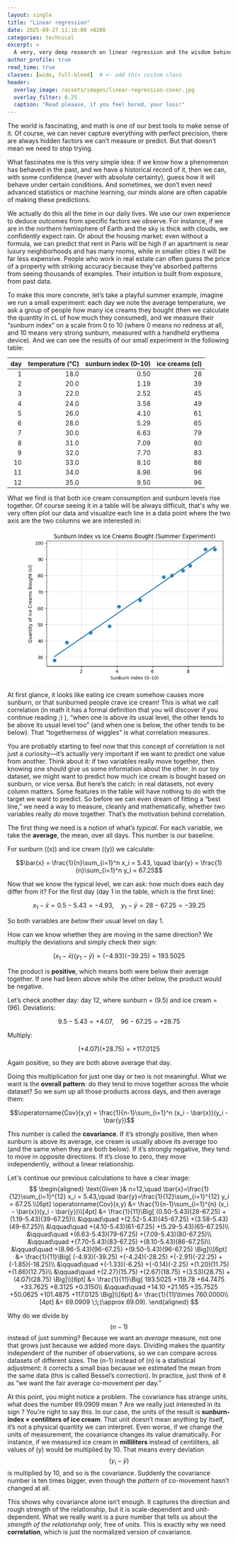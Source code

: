 ```yaml
---
layout: single
title: "Linear regression"
date: 2025-09-27 11:16:00 +0200
categories: technical
excerpt: >
  A very, very deep research on linear regression and the wisdom behind it!
author_profile: true
read_time: true
classes: [wide, full-bleed]  # <- add this custom class
header:
  overlay_image: /assets/images/linear-regression-cover.jpg
  overlay_filter: 0.25
  caption: "Read pleaase, if you feel bored, your loss!"
---
```



The world is fascinating, and math is one of our best tools to make sense of it. Of course, we can never capture everything with perfect precision, there are always hidden factors we can’t measure or predict. But that doesn’t mean we need to stop trying.

What fascinates me is this very simple idea: if we know how a phenomenon has behaved in the past, and we have a historical record of it, then we can, with some confidence (never with absolute certainty), guess how it will behave under certain conditions. And sometimes, we don’t even need advanced statistics or machine learning, our minds alone are often capable of making these predictions.

We actually do this all the time in our daily lives. We use our own experience to deduce outcomes from specific factors we observe. For instance, if we are in the northern hemisphere of Earth and the sky is thick with clouds, we confidently expect rain. Or about the housing market: even without a formula, we can predict that rent in Paris will be high if an apartment is near luxury neighborhoods and has many rooms, while in smaller cities it will be far less expensive. People who work in real estate can often guess the price of a property with striking accuracy because they’ve absorbed patterns from seeing thousands of examples. Their intuition is built from exposure, from past data.

To make this more concrete, let’s take a playful summer example, imagine we run a small experiment: each day we note the average temperature, we ask a group of people how many ice creams they bought (then we calculate the quantity in cL of how much they consumed), and we measure their “sunburn index” on a scale from 0 to 10 (where 0 means no redness at all, and 10 means very strong sunburn, measured with a handheld erythema device). And we can see the results of our small experiment in the following table: 

| day | temperature (°C) | sunburn index (0–10) | ice creams (cl) |
| --: | ---------------: | -------------------: | ----------------: |
|   1 |             18.0 |                 0.50 |                28 |
|   2 |             20.0 |                 1.19 |                39 |
|   3 |             22.0 |                 2.52 |                45 |
|   4 |             24.0 |                 3.58 |                49 |
|   5 |             26.0 |                 4.10 |                61 |
|   6 |             28.0 |                 5.29 |                65 |
|   7 |             30.0 |                 6.63 |                79 |
|   8 |             31.0 |                 7.09 |                80 |
|   9 |             32.0 |                 7.70 |                83 |
|  10 |             33.0 |                 8.10 |                86 |
|  11 |             34.0 |                 8.96 |                96 |
|  12 |             35.0 |                 9.50 |                96 |

What we find is that both ice cream consumption and sunburn levels rise together. Of course seeing it in a table will be always difficult, that's why we very often plot our data and visualize each line in a data point where the two axis are the two columns we are interested in:

<figure class="align-center" style="width:90%">
<img src="/assets/images/sunburn_vs_icecream.png" alt="Our data plotted sunburn index vs ice screams bought">
</figure>

At first glance, it looks like eating ice cream somehow causes more sunburn, or that sunburned people crave ice cream! This is what we call correlation (in math it has a formal definition that you will discover if you continue reading ;) ), “when one is above its usual level, the other tends to be above its usual level too” (and when one is below, the other tends to be below). That “togetherness of wiggles” is what correlation measures.

You are probably starting to feel now that this concept of correlation is not just a curiosity—it’s actually very important if we want to predict one value from another. Think about it: if two variables really move together, then knowing one should give us some information about the other. In our toy dataset, we might want to predict how much ice cream is bought based on sunburn, or vice versa. But here’s the catch: in real datasets, not every column matters. Some features in the table will have nothing to do with the target we want to predict. So before we can even dream of fitting a “best line,” we need a way to measure, cleanly and mathematically, whether two variables really *do* move together. That’s the motivation behind correlation.

The first thing we need is a notion of what’s *typical*. For each variable, we take the **average**, the mean, over all days. This number is our baseline. 

For sunburn ((x)) and ice cream ((y)) we calculate:

$$\bar{x} = \frac{1}{n}\sum_{i=1}^n x_i = 5.43, \quad \bar{y} = \frac{1}{n}\sum_{i=1}^n y_i = 67.25$$


Now that we know the typical level, we can ask: how much does each day differ from it? For the first day (day 1 in the table, which is the first line):

$$x_1 - \bar{x} = 0.5 - 5.43 = -4.93, \quad y_1 - \bar{y} = 28 - 67.25 = −39.25$$


So both variables are *below* their usual level on day 1.


How can we know whether they are moving in the same direction? We multiply the deviations and simply check their sign:

$$(x_1 - \bar{x})(y_1 - \bar{y}) = (-4.93)(−39.25) = 193.5025$$

The product is **positive**, which means both were below their average together. If one had been above while the other below, the product would be negative.

Let’s check another day: day 12, where sunburn = (9.5) and ice cream = (96). Deviations:

$$9.5 - 5.43  = +4.07, \quad 96 - 67.25 = +28.75$$

Multiply:

$$(+4.07)(+28.75) = +117.0125$$


Again positive, so they are both above average that day.


Doing this multiplication for just one day or two is not meaningful. What we want is the **overall pattern**: do they tend to move together across the whole dataset? So we sum up all those products across days, and then average them:

$$\operatorname{Cov}(x,y) = \frac{1}{n-1}\sum_{i=1}^n (x_i - \bar{x})(y_i - \bar{y})$$

This number is called the **covariance**. If it’s strongly positive, then when sunburn is above its average, ice cream is usually above its average too (and the same when they are both below). If it’s strongly negative, they tend to move in opposite directions. If it’s close to zero, they move independently, without a linear relationship.

Let's continue our previous calculations to have a clear image:
$$
\begin{aligned}
\text{Given }& n=12,\quad 
\bar{x}=\frac{1}{12}\sum_{i=1}^{12} x_i = 5.43,\quad 
\bar{y}=\frac{1}{12}\sum_{i=1}^{12} y_i = 67.25.\\[6pt]
\operatorname{Cov}(x,y) 
&= \frac{1}{n-1}\sum_{i=1}^{n} (x_i - \bar{x})(y_i - \bar{y})\\[4pt]
&= \frac{1}{11}\Big[
(0.50-5.43)(28-67.25)
+(1.19-5.43)(39-67.25)\\
&\qquad\quad
+(2.52-5.43)(45-67.25)
+(3.58-5.43)(49-67.25)\\
&\qquad\quad
+(4.10-5.43)(61-67.25)
+(5.29-5.43)(65-67.25)\\
&\qquad\quad
+(6.63-5.43)(79-67.25)
+(7.09-5.43)(80-67.25)\\
&\qquad\quad
+(7.70-5.43)(83-67.25)
+(8.10-5.43)(86-67.25)\\
&\qquad\quad
+(8.96-5.43)(96-67.25)
+(9.50-5.43)(96-67.25)
\Big]\\[6pt]
&= \frac{1}{11}\Big[
(-4.93)(-39.25)
+(-4.24)(-28.25)
+(-2.91)(-22.25)
+(-1.85)(-18.25)\\
&\qquad\quad
+(-1.33)(-6.25)
+(-0.14)(-2.25)
+(1.20)(11.75)
+(1.66)(12.75)\\
&\qquad\quad
+(2.27)(15.75)
+(2.67)(18.75)
+(3.53)(28.75)
+(4.07)(28.75)
\Big]\\[6pt]
&= \frac{1}{11}\Big[
193.5025
+119.78
+64.7475
+33.7625
+8.3125
+0.3150\\
&\qquad\quad
+14.10
+21.165
+35.7525
+50.0625
+101.4875
+117.0125
\Big]\\[6pt]
&= \frac{1}{11}\times 760.0000\\[4pt]
&= 69.0909 \;\;(\approx 69.09).
\end{aligned}
$$

Why do we divide by $$(n-1)$$ instead of just summing? Because we want an *average* measure, not one that grows just because we added more days. Dividing makes the quantity independent of the number of observations, so we can compare across datasets of different sizes. The (n-1) instead of (n) is a statistical adjustment: it corrects a small bias because we estimated the mean from the same data (this is called Bessel’s correction). In practice, just think of it as “we want the fair average co-movement per day.”

At this point, you might notice a problem. The covariance has strange units, what does the number 69.0909 mean ? Are we really just interested in its sign ? You're right to say this. In our case, the units of the result is **sunburn-index × centiliters of ice cream**. That unit doesn’t mean anything by itself, it’s not a physical quantity we can interpret. Even worse, if we change the units of measurement, the covariance changes its value dramatically. For instance, if we measured ice cream in **milliliters** instead of centiliters, all values of (y) would be multiplied by 10. That means every deviation $$(y_i - \bar y)$$ is multiplied by 10, and so is the covariance. Suddenly the covariance number is ten times bigger, even though the *pattern* of co-movement hasn’t changed at all.

This shows why covariance alone isn’t enough. It captures the direction and rough strength of the relationship, but it is scale-dependent and unit-dependent. What we really want is a pure number that tells us about the *strength of the relationship only*, free of units. This is exactly why we need **correlation**, which is just the normalized version of covariance.

